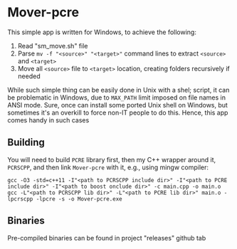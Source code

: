 
# Mover-pcre

This simple app is written for Windows, to achieve the following:

1. Read "sm_move.sh" file
2. Parse `mv -f "<source>" "<target>"` command lines to extract `<source>` and `<target>`
3. Move all `<source>` file to `<target>` location, creating folders recursively if needed

While such simple thing can be easily done in Unix with a shel; script, it can be problematic
in Windows, due to `MAX_PATH` limit imposed on file names in ANSI mode. Sure, once can install
some ported Unix shell on Windows, but sometimes it's an overkill to force non-IT people to
do this. Hence, this app comes handy in such cases

## Building

You will need to build `PCRE` library first, then my C\+\+ wrapper around it, `PCRSCPP`, and
then link `Mover-pcre` with it, e.g., using mingw compiler:

```
gcc -O3 -std=c++11 -I"<path to PCRSCPP include dir>" -I"<path to PCRE include dir>" -I"<path to boost onclude dir>" -c main.cpp -o main.o
gcc -L"<path to PCRSCPP lib dir>" -L"<path to PCRE lib dir>" main.o -lpcrscpp -lpcre -s -o Mover-pcre.exe
```

## Binaries

Pre-compiled binaries can be found in project "releases" github tab

